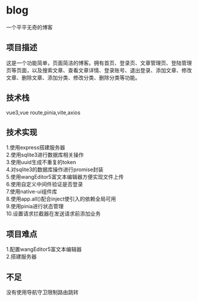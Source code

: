 # blog
一个平平无奇的博客
## 项目描述
这是一个功能简单，页面简洁的博客。拥有首页、登录页、文章管理页、登陆管理页等页面，以及搜索文章、查看文章详情、登录账号、退出登录、添加文章、修改文章、删除文章、添加分类、修改分类、删除分类等功能。
## 技术栈
vue3,vue route,pinia,vite,axios
## 技术实现
1.使用express搭建服务器  
2.使用sqlite3进行数据库相关操作  
3.使用uuid生成不重复的token  
4.对sqlite3的数据库操作进行promise封装  
5.使用wangEditor5富文本编辑器方便实现文件上传  
6.使用自定义中间件验证是否登录  
7.使用native-ui组件库  
8.使用app.all()配合inject使引入的依赖全局可用  
9.使用pinia进行状态管理  
10.设置请求拦截器在发送请求前添加业务
## 项目难点
1.配置wangEditor5富文本编辑器  
2.搭建服务器
## 不足
没有使用导航守卫限制路由跳转
